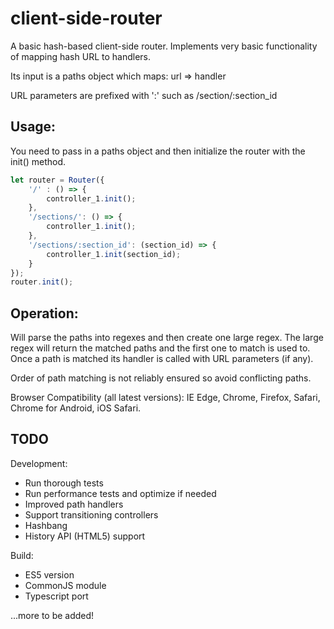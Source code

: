 # client-side-router

A basic hash-based client-side router.
Implements very basic functionality of mapping hash URL to handlers.

Its input is a paths object which maps:
  url => handler

URL parameters are prefixed with ':' such as /section/:section_id

## Usage:

You need to pass in a paths object and then initialize the router with the init() method.
```javascript
let router = Router({
	'/' : () => {
		controller_1.init();
	},
	'/sections/': () => {
		controller_1.init();
	},
	'/sections/:section_id': (section_id) => {
		controller_1.init(section_id);
	}
});
router.init();
```

## Operation:
Will parse the paths into regexes and then create one large regex.
The large regex will return the matched paths and the first one to match
is used to. Once a path is matched its handler is called with URL
parameters (if any). 

Order of path matching is not reliably ensured so avoid conflicting paths.


Browser Compatibility (all latest versions):
	IE Edge, Chrome, Firefox, Safari, Chrome for Android, iOS Safari.

## TODO

Development:
- Run thorough tests
- Run performance tests and optimize if needed
- Improved path handlers
- Support transitioning controllers
- Hashbang
- History API (HTML5) support

Build:
- ES5 version
- CommonJS module
- Typescript port

...more to be added!
	
